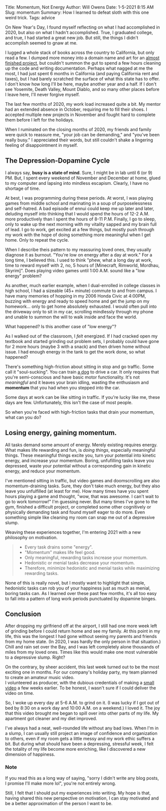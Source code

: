 Title: Momentum, Not Energy
Author: Will Owens
Date: 1-5-2021 8:15 AM
Slug: momentum
Summary: How I learned to defeat sloth with this one weird trick.
Tags: advice

On New Year's Day, I found myself reflecting on what I had accomplished in 2020, but also on what I hadn't accomplished.
True, I graduated college, and true, I had started a great new job.
But still, the things I didn't accomplish seemed to gnaw at me.

I lugged a whole stack of books across the country to California, but only read a few.
I dumped more money into a domain name and art for an [almost finished project](http://swampymud.net), but couldn't summon the gut to spend a few hours cleaning up the code and writing documentation. 
Perhaps what nagged at me the most, I had just spent 6 months in California (and paying California rent and taxes), but I had barely scratched the surface of what this state has to offer.
I don't know how long I'll be here, maybe another year and a half.
If I don't see Yosemite, Death Valley, Mount Diablo, and so many other places before I leave here, I'll never forgive myself.

The last few months of 2020, my work load increased quite a bit.
My mentor had an extended absence in October, requiring me to fill their shoes.
I accepted multiple new projects in November and fought hard to complete them before I left for the holidays.

When I ruminated on the closing months of 2020, my friends and family were quick to reassure me, "your job can be demanding," and "you've been really busy."
I appreciated their words, but still couldn't shake a lingering feeling of disappointment in myself.

## The Depression-Dopamine Cycle

I always say, **busy is a state of mind**.
Sure, I might be in lab until 6 (or 9) PM. 
But, I spent every weekend of November and December at home, glued to my computer and lapsing into mindless escapism.
Clearly, I have no shortage of time.

At best, I was programming during these periods.
At worst, I was playing games from middle school and marinating in a soup of purposelessness and self-hatred.
A bad episode of ennui could keep me up later and later, deluding myself into thinking that I would spend the hours of 12-2 A.M. more productively than I spent the hours of 8-11 P.M.
Finally, I go to sleep, only to wake up the next morning with my vitality sapped and my brain full of lead.
I go to work, get excited at a few things, but mostly push through my work with the hope of doing something more meaningful when I get home.
Only to repeat the cycle.

When I describe theis pattern to my reassuring loved ones, they usually diagnose it as burnout.
"You're low on energy after a day at work."
For a long time, I believed this.
I used to think "phew, what a long day at work, time to reward myself with 2, no, 5 hours of [Minecraft, Rimworld, Mordhau, Skyrim]".
Does playing video games until 1:00 A.M. sound like a "low energy" problem?

As another, much earlier example, when I dual-enrolled in college classes in high school, I had a sizeable (45+ minute) commute to and from campus.
I have many memories of hopping in my 2006 Honda Civic at 4:00PM, buzzing with energy and ready to speed home and get the jump on my homework... only to get home absolutely exhausted.
I would often pull into the driveway only to sit in my car, scrolling mindlessly through my phone and unable to summon the will to walk inside and face the world.

What happened?
Is this another case of "low energy"? 

As I walked out of the classroom, I *felt* energized.
If I had cracked open my textbook and started grinding out problem sets, I probably could have gone for 2 more hours (maybe 3 with a snack) and then driven home without issue.
I had enough energy in the tank to get the work done, so what happened?

There's something high-friction about sitting in stop and go traffic.
Some call it "soul-sucking". 
You can train [a dog](https://www.youtube.com/watch?v=BWAK0J8Uhzk) to drive a car.
It only requires that you're semi-conscious and have basic motor functionality.
It's not *meaningful* and it leaves your brain idling, wasting the enthusiasm and **momentum** that you had when you stepped into the car.

Some days at work can be like sitting in traffic.
If you're lucky like me, these days are few.
Unfortunately, this isn't the case of most people.

So when you're faced with high-friction tasks that drain your momentum, what can you do?

## Losing energy, gaining momentum.

All tasks demand some amount of energy.
Merely existing requires energy.
What makes life rewarding and fun, is *doing things*, especially meaningful things.
These meaningful things excite you, turn your potential into kinetic energy, and increase your momentum.
Boring, unfufilling tasks leave you depressed, waste your potential without a corresponding gain in kinetic energy, and reduce your momentum.

I've mentioned sitting in traffic, but video games and doomscrolling are also momentum-draining tasks.
Sure, they don't take much energy, but they also leave you unfulfilled (at least for me).
How many times have you spent hours playing a game and thought, "wow, that was awesome. I can't wait to go to work tomorrow!"
I'm guessing never.
But many times I've gone to the gym, finished a difficult project, or completed some other cognitively or physically demanding task and found myself eager to do more.
Even something simple like cleaning my room can snap me out of a depressive slump.

Weaving these experiences together, I'm entering 2021 with a new philosophy on motivation.

> - Every task drains some "energy".
> - "Momentum" makes life feel good.
> - Only meaningful, rewarding tasks increase your momentum.
> - Hedonistic or menial tasks decrease your momentum. 
> - Therefore, minimize hedonistic and menial tasks while maximizing rewarding tasks.

None of this is really novel, but I mostly want to highlight that simple, hedonistic tasks can rob you of your happiness just as much as menial, boring tasks can.
As I learned over these past few months, it's all too easy to fall into a pattern of long work periods punctuated by dopamine binges.

## Conclusion

After dropping my girlfriend off at the airport, I still had one more week left of grinding before I could return home and see my family.
At this point in my life, this was the longest I had gone without seeing my parents and friends from my home state.
(In 2020, I was hardly the only person in that situation.)
Chill and rain set over the Bay, and I was left completely alone thousands of miles from my loved ones.
Times like this would make one most vulnerable to a depressive slump. Right?

On the contrary, by sheer accident, this last week turned out to be the most exciting one in months.
For our company's holiday party, my team planned to create an amateur music video.\
I volunteered as producer, with the dubious credentials of making a [small video](https://www.youtube.com/watch?v=W9UVyfQaIoo) a few weeks earlier.
To be honest, I wasn't sure if I could deliver the video on time.

So, I woke up every day at 5-6 A.M. to grind on it.
(I was lucky if I got out of bed by 8:30 on a work day and 10:00 A.M. on a weekend.)
I loved it.
The joy that this video brought me began to spill over into other parts of my life.
My apartment got cleaner and my diet improved.

I've always had a neat, well-rounded life without any bad lows.
When I'm in a slump, I can usually still project an image of confidence and organization to others, even if my room gets a little messy and my work ethic suffers a bit. 
But during what should have been a depressing, stressful week, I felt the totality of my life become more enriching, like I discovered a new dimension of happiness.

### Note

If you read this as a long way of saying, "sorry I didn't write any blog posts, I promise I'll make more lol", you're not entirely wrong.

Still, I felt that I should put my experiences into writing.
My hope is that, having shared this new perspective on motivation, I can stay motivated and be a better approximation of the person I want to be.
